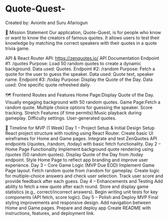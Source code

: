 # Quote-Quest-

Created by: Avionte and Suru Afariogun

🚀 Mission Statement
Our application, Quote-Quest, is for people who know or want to know the creators of famous quotes. It allows users to test their knowledge by matching the correct speakers with their quotes in a quote trivia game.

API & React Router
API: https://zenquotes.io/
API Documentation
Endpoint #1: /quotes
Purpose: Load 50 random quotes to create a dynamic background.
Data used: Quotes.
Endpoint #2: /random
Purpose: Fetch a quote for the user to guess the speaker.
Data used: Quote text, speaker name.
Endpoint #3: /today
Purpose: Display the Quote of the Day.
Data used: One specific quote refreshed daily.

🗺️ Frontend Routes and Features
Home Page:Display Quote of the Day.
Visually engaging background with 50 random quotes.
Game Page:Fetch a random quote.
Multiple choice options for guessing the speaker.
Score tracking.
Stretch Features (if time permits):Music playback during gameplay.
Difficulty settings.
User-generated quotes.

📆 Timeline for MVP (1 Week)
Day 1 – Project Setup & Initial Design
Setup React project structure with routing using React Router.
Create basic UI wireframes for Home and Game pages.
Integrate and test ZenQuotes API endpoints (/quotes, /random, /today) with basic fetch functionality.
Day 2 – Home Page Functionality
Implement background quote rendering using /quotes (50 random quotes).
Display Quote of the Day from /today endpoint.
Style Home Page to reflect app branding and improve user experience.
Day 3 – Core Game Logic (MVP Due EOD)
Implement Game Page layout.
Fetch random quote from /random for gameplay.
Create logic for multiple-choice answers and check user selection.
Track user score and provide feedback after each guess.
Day 4 – Enhancements and Testing
Add ability to fetch a new quote after each round.
Store and display game statistics (e.g., correct/incorrect answers).
Begin writing unit tests for key components (API fetch, score logic).
Day 5 – Polish and Deploy MVP
Final styling improvements and responsive design.
Add navigation between Home and Game pages.
Prepare and deploy app
Create README with instructions, features, and deployment link.
